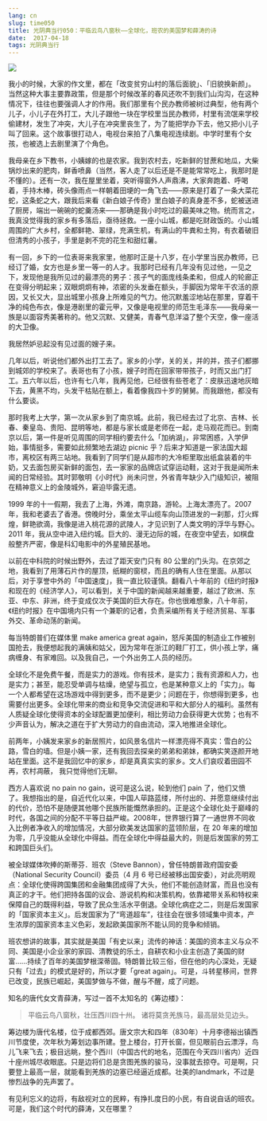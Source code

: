 ```yaml
---
lang: cn
slug: time050
title: 光阴典当行050：平临云鸟八窗秋——全球化，班农的美国梦和薛涛的诗
date:  2017-04-18
tags: 光阴典当行
---
```

<!-- more -->
![](/uploads/time050.jpg)

我小的时候，大家的作文里，都在「改变贫穷山村的落后面貌」、「旧貌换新颜」。当然这种大事主要靠政策，但是那个时候改革的春风还吹不到我们山沟沟，在这种情况下，往往也要强调人才的作用。我们那里有个民办教师被树过典型，他有两个儿子，小儿子在外打工，大儿子跟他一块在学校里当民办教师，村里有流氓来学校偷建材，发生了冲突，大儿子在冲突里丧生了，为了能把学办下去，他又把小儿子叫了回来。这个故事很打动人，电视台来拍了八集电视连续剧。中学时里有个女孩，也被选上去剧里演了个角色。

我母亲在乡下教书，小姨嫁的也是农家。我到农村去，吃新鲜的甘蔗和地瓜，大柴锅炒出来的肥肉，鲜香喷鼻（当然，客人走了以后还是不是能常常吃上，我那时是不懂的）。还有一次，我在屋里坐着，突听得窗外人声鼎沸，大家奔跑着、呼喝着，手持木棒，砖头像雨点一样朝着田埂的一角飞去——原来是打着了一条大菜花蛇，这条蛇之大，跟我后来看《新白娘子传奇》里白娘子的真身差不多，蛇被送进了厨房，端出一碗碗的蛇羹汤来——那确是我小时吃过的最美味之物。统而言之，我真没觉得我的家乡有多落后，亟待拯救。一座小山城，都是吃财政饭的。小山城周围的广大乡村，全都鲜艳、翠绿，充满生机，有满山的牛粪和土狗，有衣着破旧但清秀的小孩子，手里是剥不完的花生和甜红薯。

有一回，乡下的一位表哥来我家里，他那时正是十八岁，在小学里当民办教师，已经订了婚，女方也是乡里一等一的人才。我那时已经有几年没有见过他，一见之下，发现他是我所见过的最漂亮的男子：孩子气的面庞线条柔和，但成人的轮廊正在变得分明起来；双眼炯炯有神，浓密的头发垂在额头，手脚因为常年干农活的原因，又长又大，显出城里小孩身上所难见的气力。他沉默羞涩地站在那里，穿着干净的纯色布衣，像是港剧里的霍元甲，又像是电视里的师范生毛泽东——我母亲一族是以面容秀美著称的。他又沉默、又健美，青春气息洋溢了整个天空，像一座活的大卫像。

我居然妒忌起没有见过面的嫂子来。

几年以后，听说他们都外出打工去了。家乡的小学，关的关，并的并，孩子们都挪到城郊的学校来了。表哥也有了小孩，嫂子时而在回家带带孩子，时而又出门打工。五六年以后，也许有七八年，我再见他，已经很有些苍老了：皮肤迅速地灰暗下去，黄黑不均，头发干枯贴在额上，看着像我四十岁的舅舅。而我跟他，都没有什么要谈。

那时我考上大学，第一次从家乡到了南京城。此前，我已经去过了北京、吉林、长春、秦皇岛、贵阳、昆明等地，都是与家长或是老师在一起，走马观花而已。到南京以后，第一件是听见周围的同学相约要去什么「加纳湖」，非常困惑，入学伊始，事情挺多，需要如此频繁地去湖边 picnic 乎？后来才知道是一家法国大超市，离校区有两三站地。我看到了同学们是从超市的大冷柜里取出纸盒装着的牛奶，又去面包房买新鲜的面包，去一家家的品牌店试穿运动鞋，这对于我是闻所未闻的日常经验。其时郭敬明《小时代》尚未问世，外省青年缺少入门级知识，被阻在精神意义上的金陵城外，窘迫毕露无遗。

1999 年的十一假期，我去了上海，外滩，南京路，游轮。上海太漂亮了。2007 年，我和老婆去了香港。傍晚时分，乘坐太平山缆车向山顶进发的一刹那，灯火辉煌，鲜艳欲滴，我像是进入桃花源的武陵人，才见识到了人类文明的浮华与野心。2011 年，我从空中进入纽约城。巨大的、漫无边际的城，在夜空中望去，如棋盘般整齐严密，像是科幻电影中的外星殖民基地。

以前在中科院的时候出野外，去过了距天安门只有 80 公里的门头沟。在京郊之地，我看到了用薄石片作的屋顶，纸糊的窗棂，而且的确有人住在里面。从那以后，对于享誉中外的「中国速度」，我一直比较谨慎。翻看八十年前的《纽约时报》和现在的《经济学人》，可以看到，关于中国的新闻越来越重要，越过了欧洲、东亚、中东、非洲，终于变成仅次于美国的巨大存在。你也很难想象，八十年前，《纽约时报》在中国境内只有一个兼职的记者，负责采编所有关于经济贸易、军事外交、革命动荡的新闻。

每当特朗普们在媒体里 make america great again，怒斥美国的制造业工作被别国抢去，我便想起我的满姨和姑父，因为常年在浙江的鞋厂打工，供小孩上学，痛病缠身、有家难回。以及我自己，一个外出务工人员的经历。

全球化不是免费午餐，而是实力的游戏。你有技术，是实力；我有资源和人力，也是实力；甚至，能忍受单调与枯燥，绝望与孤立，也是某种意义上的「实力」。每一个人都希望在这场游戏中得到更多，而不是更少；问题在于，你想得到更多，也需要付出更多。全球化带来的商业和竞争交流促进和平和大部分人的福利。虽然有人质疑全球化使得资本的全球配置更加便利，相比劳动力会获得更大优势；也有不少声音认为，解决之道在于扩大劳动力的自由流动，深入地推进全球化。

前两年，小姨发来家乡的新居照片，如风景名信片一样漂亮得不真实：雪白的公路，雪白的墙。但是小姨一家，还有我回去探亲的弟弟和弟妹，都确实笑逐颜开地站在里面。这不是我回忆中的家乡，却是真真实实的家乡。文人们哀叹着田园不再，农村凋蔽， 我只觉得他们无聊。

西方人喜欢说 no pain no gain，说可是这么说，轮到他们 pain 了，他们又愤了。我想指出的是，自近代化以来，中国人荜路蓝缕，所付出的、并愿意继续付出的代价，恐怕不是随便其他哪个民族所能慨然承担的。正是这个全球化处于巅峰的时代，各国之间的分配不平等日益严峻。2008年，世界银行算了一通世界不同收入比例者净收入的增加情况，大部分欧美发达国家的蓝领阶层，在 20 年来的增加为零，几乎没能从全球化中得益。而在全球化中得益最大的，则是后发国家的劳工和跨国巨头们。

被全球媒体吹捧的斯蒂芬．班农（Steve Bannon），曾任特朗普政府国安委（National Security Council）委员（4 月 6 号已经被移出国安委），对此亮明观点：全球化使得跨国集团和金融集团成得了大头，他们不能创造财富，而且也没有真正的才干。他们把持各国的议会、游说机构和决策机构，依靠裙带关系和特权来保障自己的既得利益，导致了民众生活水平倒退。全球化病症之二，则是后发国家的「国家资本主义」。后发国家为了“弯道超车”，往往会在很多领域集中资本，产生浓厚的国家资本主义色彩，发起欧美国家所不能认同的竞争和倾销。

班农想讲的故事，其实就是美国「有史以来」流传的神话：美国的资本主义与众不同、美国是小企业家的家园、清教徒的乐土，自耕农和小业主创造了美国的财富……持续了百年的美国梦根深蒂固。特朗普比较三俗，但在他的内心深处，无疑只有「过去」的模式是好的，所以才要「great again」。可是，斗转星移间，世界已改变，民族已崛起，美国梦做与不做，醒与不醒，成了问题。

知名的唐代女文青薛涛，写过一首不太知名的《筹边楼》：

> 平临云鸟八窗秋，壮压西川四十州。
> 诸将莫贪羌族马，最高层处见边头。

筹边楼为唐代名楼，位于成都西郊。唐文宗大和四年（830年）十月李德裕出镇西川节度使，次年秋为筹划边事所建。登上楼台，打开长窗，但见眼前白云漂浮，鸟儿飞来飞去；极目远眺，整个西川（中国古代的地名，范围在今天四川省内）近四十座州城尽收眼底。只是边将们总是贪图羌族的骏马，没事就去掠夺。可是啊，只要登上最高一层，就能看到羌族的边塞已经逼近成都。壮美的landmark，不过是惨烈战争的先声罢了。

有见利忘义的边将，有敌视对立的民粹，有挣扎度日的小民，有自说自话的班农。可是，我们这个时代的薛涛，又在哪里？

<!-- 被洗牌的国师班农，洗不掉的美国梦幽灵
https://theinitium.com/article/20170406-opinion-zhenxi-bannon/
 -->
